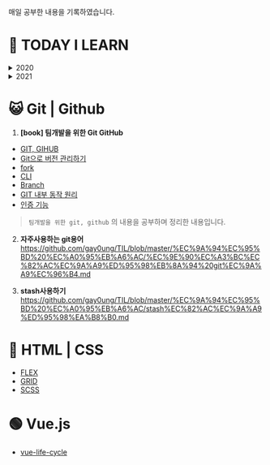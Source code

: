 

매일 공부한 내용을 기록하였습니다.

# 📖 TODAY I LEARN
<details>
  <summary>2020</summary>
  
 - [6월](https://github.com/gay0ung/TIL/tree/master/2020/06_JUNE) : 깃허브, 알고리즘 level1, vue이론
 - [7월](https://github.com/gay0ung/TIL/tree/master/2020/07_JULY) : vue, 바닐라 자바스크립트,알고리즘, 머니부
 - [8월](https://github.com/gay0ung/TIL/tree/master/2020/08_AUGUST) : 알고리즘, html,css이론, vanilla.js 챌린지(노마드코더), 머니부
 - [9월](https://github.com/gay0ung/TIL/tree/master/2020/09_SEPTEMBER) : 머니부,알고리즘, html,css이론, es6 이론, vue이론, vue프로젝트:날씨
 - [10월](https://github.com/gay0ung/TIL/tree/master/2020/10_OCTOBER) : 알고리즘, es6,vue, 포트폴리오 페이지
 - [11월](https://github.com/gay0ung/TIL/tree/master/2020/11_NOVEMBER) : 알고리즘,  리액트,
 - [12월](https://github.com/gay0ung/TIL/tree/master/2020/12_DECEMBER): 알고리즘, 자바스크립트 33개념
</details>

<details>
  <summary>2021</summary>
  
 - [1월](https://github.com/gay0ung/TIL/tree/master/2021/01_JANUARY):기술면접이론공부,리액트 이론
 - [2월](https://github.com/gay0ung/TIL/tree/master/2021/02_FABRUARY) : 머니부 코드리뷰,영화 프로젝트, 리액트 이론
 - [3월](https://github.com/gay0ung/TIL/tree/master/2021/03_MARCH) : react project "졸작", 리액트,이론
 - [4월](https://github.com/gay0ung/TIL/tree/master/2021/04_APRIL) :  react project "졸작",
 - [5월](https://github.com/gay0ung/TIL/tree/master/2021/05_MAY) : react project "졸작", [book]core 자바스크립트, typescript(복습.part1)
</details>




# 😺 Git | Github
 1. **[book] 팀개발을 위한 Git GitHub**
- [GIT, GIHUB](https://github.com/gay0ung/TIL_note/blob/master/Git/chapter0.md)
- [Git으로 버전 관리하기](https://github.com/gay0ung/TIL_note/blob/master/Git/chapter2.md)
- [fork](https://github.com/gay0ung/TIL_note/blob/master/Git/chapter4.md)
- [CLI](https://github.com/gay0ung/TIL_note/blob/master/Git/chapter6.md)
- [Branch](https://github.com/gay0ung/TIL_note/blob/master/Git/chapter7.md)
-  [GIT 내부 동작 원리](https://github.com/gay0ung/TIL_note/blob/master/Git/chapter8.md)
- [인증 기능](https://github.com/gay0ung/TIL_note/blob/master/Git/chapter9.md)
> `팀개발을 위한 git, github` 의 내용을 공부하며 정리한 내용입니다.


2. **자주사용하는 git용어**
https://github.com/gay0ung/TIL/blob/master/%EC%9A%94%EC%95%BD%20%EC%A0%95%EB%A6%AC/%EC%9E%90%EC%A3%BC%EC%82%AC%EC%9A%A9%ED%95%98%EB%8A%94%20git%EC%9A%A9%EC%96%B4.md

3. **stash사용하기**
https://github.com/gay0ung/TIL/blob/master/%EC%9A%94%EC%95%BD%20%EC%A0%95%EB%A6%AC/stash%EC%82%AC%EC%9A%A9%ED%95%98%EA%B8%B0.md

#  👑 HTML | CSS
- [FLEX](https://github.com/gay0ung/TIL/blob/master/%EC%9A%94%EC%95%BD%20%EC%A0%95%EB%A6%AC/FLEX.md)
- [GRID](https://github.com/gay0ung/TIL/blob/master/%EC%9A%94%EC%95%BD%20%EC%A0%95%EB%A6%AC/GIRD.md)
- [SCSS](https://github.com/gay0ung/TIL/blob/master/%EC%9A%94%EC%95%BD%20%EC%A0%95%EB%A6%AC/SCSS.md)

# 🟢 Vue.js
- [vue-life-cycle](https://github.com/gay0ung/TIL/blob/master/%EC%9A%94%EC%95%BD%20%EC%A0%95%EB%A6%AC/vue_life_cycle.md)
